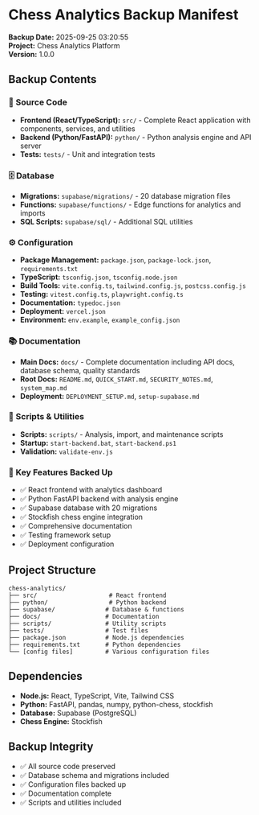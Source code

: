 # Chess Analytics Backup Manifest
**Backup Date:** 2025-09-25 03:20:55  
**Project:** Chess Analytics Platform  
**Version:** 1.0.0  

## Backup Contents

### 📁 Source Code
- **Frontend (React/TypeScript):** `src/` - Complete React application with components, services, and utilities
- **Backend (Python/FastAPI):** `python/` - Python analysis engine and API server
- **Tests:** `tests/` - Unit and integration tests

### 🗄️ Database
- **Migrations:** `supabase/migrations/` - 20 database migration files
- **Functions:** `supabase/functions/` - Edge functions for analytics and imports
- **SQL Scripts:** `supabase/sql/` - Additional SQL utilities

### ⚙️ Configuration
- **Package Management:** `package.json`, `package-lock.json`, `requirements.txt`
- **TypeScript:** `tsconfig.json`, `tsconfig.node.json`
- **Build Tools:** `vite.config.ts`, `tailwind.config.js`, `postcss.config.js`
- **Testing:** `vitest.config.ts`, `playwright.config.ts`
- **Documentation:** `typedoc.json`
- **Deployment:** `vercel.json`
- **Environment:** `env.example`, `example_config.json`

### 📚 Documentation
- **Main Docs:** `docs/` - Complete documentation including API docs, database schema, quality standards
- **Root Docs:** `README.md`, `QUICK_START.md`, `SECURITY_NOTES.md`, `system_map.md`
- **Deployment:** `DEPLOYMENT_SETUP.md`, `setup-supabase.md`

### 🔧 Scripts & Utilities
- **Scripts:** `scripts/` - Analysis, import, and maintenance scripts
- **Startup:** `start-backend.bat`, `start-backend.ps1`
- **Validation:** `validate-env.js`

### 🎯 Key Features Backed Up
- ✅ React frontend with analytics dashboard
- ✅ Python FastAPI backend with analysis engine
- ✅ Supabase database with 20 migrations
- ✅ Stockfish chess engine integration
- ✅ Comprehensive documentation
- ✅ Testing framework setup
- ✅ Deployment configuration

## Project Structure
```
chess-analytics/
├── src/                    # React frontend
├── python/                 # Python backend
├── supabase/              # Database & functions
├── docs/                  # Documentation
├── scripts/               # Utility scripts
├── tests/                 # Test files
├── package.json           # Node.js dependencies
├── requirements.txt       # Python dependencies
└── [config files]         # Various configuration files
```

## Dependencies
- **Node.js:** React, TypeScript, Vite, Tailwind CSS
- **Python:** FastAPI, pandas, numpy, python-chess, stockfish
- **Database:** Supabase (PostgreSQL)
- **Chess Engine:** Stockfish

## Backup Integrity
- ✅ All source code preserved
- ✅ Database schema and migrations included
- ✅ Configuration files backed up
- ✅ Documentation complete
- ✅ Scripts and utilities included
